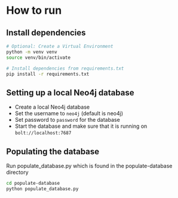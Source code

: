 # How to run

## Install dependencies

```bash
# Optional: Create a Virtual Environment
python -m venv venv
source venv/bin/activate

# Install dependencies from requirements.txt
pip install -r requirements.txt
```

## Setting up a local Neo4j database

- Create a local Neo4j database
- Set the username to <code>neo4j</code> (default is neo4j)
- Set password to <code>password</code> for the database
- Start the database and make sure that it is running on <code>bolt://localhost:7687</code>

## Populating the database

Run populate_database.py which is found in the populate-database directory

```bash
cd populate-database
python populate_database.py
```
